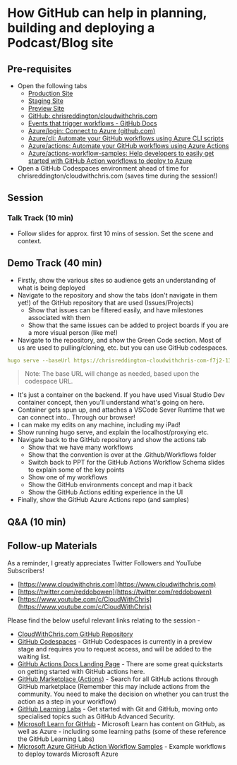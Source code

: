 # How GitHub can help in planning, building and deploying a Podcast/Blog site

## Pre-requisites

* Open the following tabs
  * [Production Site](https://www.cloudwithchris.com/)
  * [Staging Site](https://staging.cloudwithchris.com/)
  * [Preview Site](https://preview.cloudwithchris.com/)
  * [GitHub: chrisreddington/cloudwithchris.com](https://github.com/chrisreddington/cloudwithchris.com)
  * [Events that trigger workflows - GitHub Docs](https://docs.github.com/en/actions/reference/events-that-trigger-workflows)
  * [Azure/login: Connect to Azure (github.com)](https://github.com/azure/login)
  * [Azure/cli: Automate your GitHub workflows using Azure CLI scripts](https://github.com/azure/cli)
  * [Azure/actions: Automate your GitHub workflows using Azure Actions](https://github.com/azure/actions)
  * [Azure/actions-workflow-samples: Help developers to easily get started with GitHub Action workflows to deploy to Azure](https://github.com/Azure/actions-workflow-samples)
* Open a GitHub Codespaces environment ahead of time for chrisreddington/cloudwithchris.com (saves time during the session!)

## Session

### Talk Track (10 min)

* Follow slides for approx. first 10 mins of session. Set the scene and context.

## Demo Track (40 min)
* Firstly, show the various sites so audience gets an understanding of what is being deployed
* Navigate to the repository and show the tabs (don't navigate in them yet!) of the GitHub repository that are used (Issues/Projects)
  * Show that issues can be filtered easily, and have milestones associated with them
  * Show that the same issues can be added to project boards if you are a more visual person (like me!)
* Navigate to the repository, and show the Green Code section. Most of us are used to pulling/cloning, etc. but you can use GitHub codespaces.

```yaml
hugo serve --baseUrl https://chrisreddington-cloudwithchris-com-f7j2-1313.githubpreview.dev/ --appendPort=false
```
> Note: The base URL will change as needed, based upon the codespace URL.

* It's just a container on the backend. If you have used Visual Studio Dev container concept, then you'll understand what's going on here.
* Container gets spun up, and attaches a VSCode Sever Runtime that we can connect into.. Through our browser!
* I can make my edits on any machine, including my iPad!
* Show running hugo serve, and explain the localhost/proxying etc.
* Navigate back to the GitHub repository and show the actions tab
  * Show that we have many workflows
  * Show that the convention is over at the .Github/Workflows folder
  * Switch back to PPT for the GitHub Actions Workflow Schema slides to explain some of the key points
  * Show one of my workflows
  * Show the GitHub environments concept and map it back
  * Show the GitHub Actions editing experience in the UI
* Finally, show the GitHub Azure Actions repo (and samples)

## Q&A (10 min)

## Follow-up Materials

As a reminder, I greatly appreciates Twitter Followers and YouTube Subscribers!

* [https://www.cloudwithchris.com](https://www.cloudwithchris.com)
* [https://twitter.com/reddobowen](https://twitter.com/reddobowen)
* [https://www.youtube.com/c/CloudWithChris](https://www.youtube.com/c/CloudWithChris)

Please find the below useful relevant links relating to the session -

* [CloudWithChris.com GitHub Repository](https://github.com/chrisreddington/cloudwithchris.com)
* [GitHub Codespaces](https://github.com/features/codespaces) - GitHub Codespaces is currently in a preview stage and requires you to request access, and will be added to the waiting list.
* [GitHub Actions Docs Landing Page](https://docs.github.com/en/actions) - There are some great quickstarts on getting started with GitHub actions here.
* [GitHub Marketplace (Actions)](https://github.com/marketplace?type=actions) - Search for all GitHub actions through GitHub marketplace (Remember this may include actions from the community. You need to make the decision on whether you can trust the action as a step in your workflow)
* [GitHub Learning Labs](https://lab.github.com/) - Get started with Git and GitHub, moving onto specialised topics such as GitHub Advanced Security.
* [Microsoft Learn for GitHub](https://docs.microsoft.com/en-us/learn/github/) - Microsoft Learn has content on GitHub, as well as Azure - including some learning paths (some of these reference the GitHub Learning Labs)
* [Microsoft Azure GitHub Action Workflow Samples](https://github.com/Azure/actions-workflow-samples) - Example workflows to deploy towards Microsoft Azure